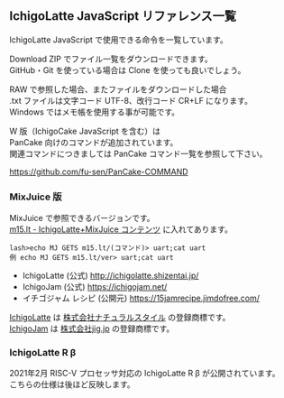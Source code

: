 ## IchigoLatte JavaScript リファレンス一覧

IchigoLatte JavaScript で使用できる命令を一覧しています。

Download ZIP でファイル一覧をダウンロードできます。\
GitHub・Git を使っている場合は Clone を使っても良いでしょう。

RAW で参照した場合、またファイルをダウンロードした場合\
.txt ファイルは文字コード UTF-8、改行コード CR+LF になります。\
Windows ではメモ帳を使用する事が可能です。

W 版（IchigoCake JavaScript を含む）は\
PanCake 向けのコマンドが追加されています。\
関連コマンドにつきましては PanCake コマンド一覧を参照して下さい。

https://github.com/fu-sen/PanCake-COMMAND

### MixJuice 版

MixJuice で参照できるバージョンです。\
[m15.lt - IchigoLatte+MixJuice コンテンツ](https://github.com/fu-sen/m15.lt) に入れてあります。

```
lash>echo MJ GETS m15.lt/(コマンド)> uart;cat uart
例 echo MJ GETS m15.lt/ver> uart;cat uart
```

* IchigoLatte (公式) http://ichigolatte.shizentai.jp/
* IchigoJam (公式) https://ichigojam.net/
* イチゴジャム レシピ (公開元) https://15jamrecipe.jimdofree.com/

[IchigoLatte](http://ichigolatte.shizentai.jp/) は [株式会社ナチュラルスタイル](https://na-s.jp/) の登録商標です。\
[IchigoJam](https://ichigojam.net/) は [株式会社jig.jp](https://jig.jp/) の登録商標です。

### IchigoLatte R β

2021年2月 RISC-V プロセッサ対応の IchigoLatte R β が公開されています。\
こちらの仕様は後ほど反映します。
